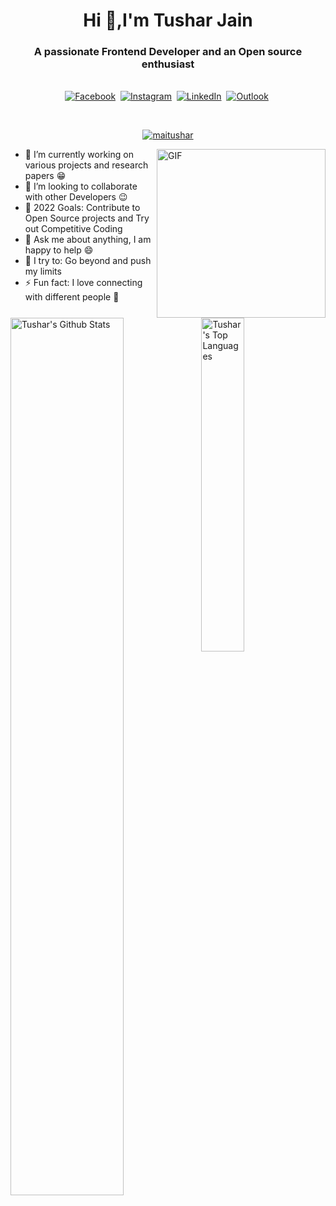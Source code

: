 <h1 align = "center"> Hi 👋,I'm Tushar Jain</h1>
<h3 align = "center">A passionate Frontend Developer and an Open source enthusiast</h3>


<p align="center">
<br>
<a href="https://www.facebook.com/tusharjain.jmt/"><img src="https://img.shields.io/badge/facebook-%231877F2.svg?&style=for-the-badge&logo=facebook&logoColor=white" alt="Facebook" /></a>&nbsp;
<a href="https://www.instagram.com/maitushar/"><img src="https://img.shields.io/badge/instagram-%23E4405F.svg?&style=for-the-badge&logo=instagram&logoColor=white" alt="Instagram" /></a>&nbsp;
<a href="https://www.linkedin.com/in/tjtusharjain0107/"><img src="https://img.shields.io/badge/linkedin-%230077B5.svg?&style=for-the-badge&logo=linkedin&logoColor=white" alt="LinkedIn" /></a>&nbsp;
<a href="mailto:tusharjain2016@outlook.com?subject=Hi%20Tushar"><img src="https://img.shields.io/badge/Microsoft_Outlook-0078D4?style=for-the-badge&logo=microsoft-outlook&logoColor=white" alt="Outlook"/></a>&nbsp;
</p>
<br>

<p align="center"> <a href="https://twitter.com/maitushar" target="blank"><img src="https://img.shields.io/twitter/follow/maitushar?logo=twitter&style=for-the-badge" alt="maitushar" /></a> </p>

<img align="right" height="270px" alt="GIF" src="https://i.pinimg.com/originals/e4/26/70/e426702edf874b181aced1e2fa5c6cde.gif" />

-   🔭 I’m currently working on various projects and research papers :grin:
-   👯 I’m looking to collaborate with other Developers :wink:
-   🥅 2022 Goals: Contribute to Open Source projects and Try out Competitive Coding
-   💬 Ask me about anything, I am happy to help :smile:
-   🧗 I try to: Go beyond and push my limits
-   ⚡ Fun fact: I love connecting with different people :raised_hands:



<img align="left" src="https://github-readme-stats.sumanth-talluri.vercel.app/api?username=tusharjain01&show_icons=true&title_color=fff&icon_color=79ff97&text_color=efefef&bg_color=24292e" alt="Tushar's Github Stats" width="60%">
  
<img src="https://github-readme-stats.sumanth-talluri.vercel.app/api/top-langs/?username=tusharjain01&show_icons=true&hide_border=true&theme=radical" width="37%" alt="Tushar's Top Languages">
